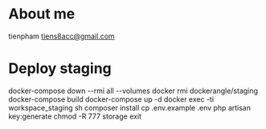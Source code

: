 
# About me
tienpham tiens8acc@gmail.com

# Deploy staging

docker-compose down --rmi all --volumes
docker rmi dockerangle/staging
docker-compose build
docker-compose up -d
docker exec -ti workspace_staging sh
composer install
cp .env.example .env
php artisan key:generate
chmod -R 777 storage
exit



